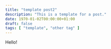 ```yaml
---
title: "template post2"
description: "This is a template for a post."
date: 1970-01-02T00:00:00+01:00
draft: false
tags: [ "template", "other tag" ]
---
```


Hello!

